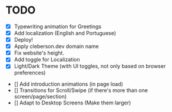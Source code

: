 # TODO

- [x] Typewriting animation for Greetings
- [x] Add localization (English and Portuguese)
- [x] Deploy!
- [x] Apply cleberson.dev domain name
- [x] Fix website's height.
- [x] Add toggle for Localization
- [x] Light/Dark Theme (with UI toggles, not only based on browser preferences)
- [] Add introduction animations (in page load)
- [] Transitions for Scroll/Swipe (if there's more than one screen/page/section)
- [] Adapt to Desktop Screens (Make them larger)
